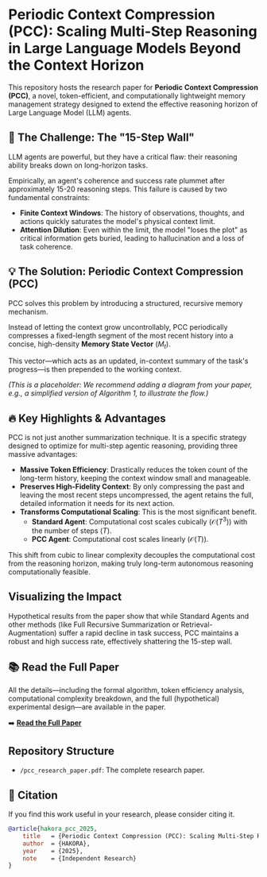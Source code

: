 # Periodic Context Compression (PCC): Scaling Multi-Step Reasoning in Large Language Models Beyond the Context Horizon

This repository hosts the research paper for **Periodic Context Compression (PCC)**, a novel, token-efficient, and computationally lightweight memory management strategy designed to extend the effective reasoning horizon of Large Language Model (LLM) agents.

## 🚀 The Challenge: The "15-Step Wall"

LLM agents are powerful, but they have a critical flaw: their reasoning ability breaks down on long-horizon tasks.

Empirically, an agent's coherence and success rate plummet after approximately 15-20 reasoning steps. This failure is caused by two fundamental constraints:

- **Finite Context Windows**: The history of observations, thoughts, and actions quickly saturates the model's physical context limit.
- **Attention Dilution**: Even within the limit, the model "loses the plot" as critical information gets buried, leading to hallucination and a loss of task coherence.

## 💡 The Solution: Periodic Context Compression (PCC)

PCC solves this problem by introducing a structured, recursive memory mechanism.

Instead of letting the context grow uncontrollably, PCC periodically compresses a fixed-length segment of the most recent history into a concise, high-density **Memory State Vector** ($M_t$).

This vector—which acts as an updated, in-context summary of the task's progress—is then prepended to the working context.

*(This is a placeholder: We recommend adding a diagram from your paper, e.g., a simplified version of Algorithm 1, to illustrate the flow.)*

## 🔥 Key Highlights & Advantages

PCC is not just another summarization technique. It is a specific strategy designed to optimize for multi-step agentic reasoning, providing three massive advantages:

- **Massive Token Efficiency**: Drastically reduces the token count of the long-term history, keeping the context window small and manageable.
- **Preserves High-Fidelity Context**: By only compressing the past and leaving the most recent steps uncompressed, the agent retains the full, detailed information it needs for its next action.
- **Transforms Computational Scaling**: This is the most significant benefit.
  - **Standard Agent**: Computational cost scales cubically ($\mathcal{O}(T^3)$) with the number of steps ($T$).
  - **PCC Agent**: Computational cost scales linearly ($\mathcal{O}(T)$).

This shift from cubic to linear complexity decouples the computational cost from the reasoning horizon, making truly long-term autonomous reasoning computationally feasible.

## Visualizing the Impact

Hypothetical results from the paper show that while Standard Agents and other methods (like Full Recursive Summarization or Retrieval-Augmentation) suffer a rapid decline in task success, PCC maintains a robust and high success rate, effectively shattering the 15-step wall.


## 📚 Read the Full Paper

All the details—including the formal algorithm, token efficiency analysis, computational complexity breakdown, and the full (hypothetical) experimental design—are available in the paper.

➡️ **[Read the Full Paper](pcc_research_paper.pdf)**

## Repository Structure

- `/pcc_research_paper.pdf`: The complete research paper.

## 📜 Citation

If you find this work useful in your research, please consider citing it.

```bibtex
@article{hakora_pcc_2025,
    title   = {Periodic Context Compression (PCC): Scaling Multi-Step Reasoning in Large Language Models Beyond the Context Horizon},
    author  = {HAKORA},
    year    = {2025},
    note    = {Independent Research}
}
